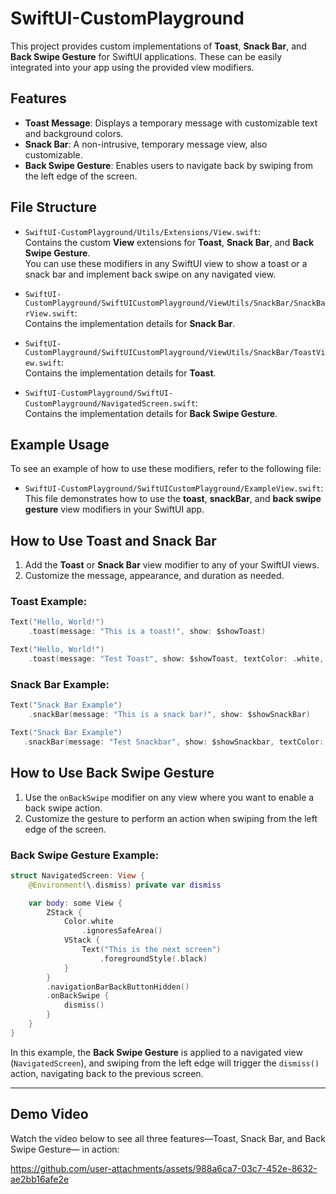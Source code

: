 # SwiftUI-CustomPlayground

This project provides custom implementations of **Toast**, **Snack Bar**, and **Back Swipe Gesture** for SwiftUI applications. These can be easily integrated into your app using the provided view modifiers.

## Features

- **Toast Message**: Displays a temporary message with customizable text and background colors.
- **Snack Bar**: A non-intrusive, temporary message view, also customizable.
- **Back Swipe Gesture**: Enables users to navigate back by swiping from the left edge of the screen.

## File Structure

- `SwiftUI-CustomPlayground/Utils/Extensions/View.swift`:  
  Contains the custom **View** extensions for **Toast**, **Snack Bar**, and **Back Swipe Gesture**.  
  You can use these modifiers in any SwiftUI view to show a toast or a snack bar and implement back swipe on any navigated view.

- `SwiftUI-CustomPlayground/SwiftUICustomPlayground/ViewUtils/SnackBar/SnackBarView.swift`:  
  Contains the implementation details for **Snack Bar**.

- `SwiftUI-CustomPlayground/SwiftUICustomPlayground/ViewUtils/SnackBar/ToastView.swift`:  
  Contains the implementation details for **Toast**.

- `SwiftUI-CustomPlayground/SwiftUI-CustomPlayground/NavigatedScreen.swift`:  
  Contains the implementation details for **Back Swipe Gesture**.

## Example Usage

To see an example of how to use these modifiers, refer to the following file:

- `SwiftUI-CustomPlayground/SwiftUICustomPlayground/ExampleView.swift`:  
  This file demonstrates how to use the **toast**, **snackBar**, and **back swipe gesture** view modifiers in your SwiftUI app.

## How to Use **Toast** and **Snack Bar**

1. Add the **Toast** or **Snack Bar** view modifier to any of your SwiftUI views.
2. Customize the message, appearance, and duration as needed.

### Toast Example:

```swift
Text("Hello, World!")
    .toast(message: "This is a toast!", show: $showToast)
```

```swift
Text("Hello, World!")
    .toast(message: "Test Toast", show: $showToast, textColor: .white, backgroundColor: .blue, showTime: 1.5)
```

### Snack Bar Example:

```swift
Text("Snack Bar Example")
    .snackBar(message: "This is a snack bar!", show: $showSnackBar)
```

```swift
Text("Snack Bar Example")
   .snackBar(message: "Test Snackbar", show: $showSnackbar, textColor: .white, backgroundColor: .blue, showTime: 1.5)
```

## How to Use **Back Swipe Gesture**

1. Use the `onBackSwipe` modifier on any view where you want to enable a back swipe action.
2. Customize the gesture to perform an action when swiping from the left edge of the screen.

### Back Swipe Gesture Example:

```swift
struct NavigatedScreen: View {
    @Environment(\.dismiss) private var dismiss

    var body: some View {
        ZStack {
            Color.white
                .ignoresSafeArea()
            VStack {
                Text("This is the next screen")
                    .foregroundStyle(.black)
            }
        }
        .navigationBarBackButtonHidden()
        .onBackSwipe {
            dismiss()
        }
    }
}
```

In this example, the **Back Swipe Gesture** is applied to a navigated view (`NavigatedScreen`), and swiping from the left edge will trigger the `dismiss()` action, navigating back to the previous screen.

---

## Demo Video

Watch the video below to see all three features—Toast, Snack Bar, and Back Swipe Gesture— in action:


https://github.com/user-attachments/assets/988a6ca7-03c7-452e-8632-ae2bb16afe2e



